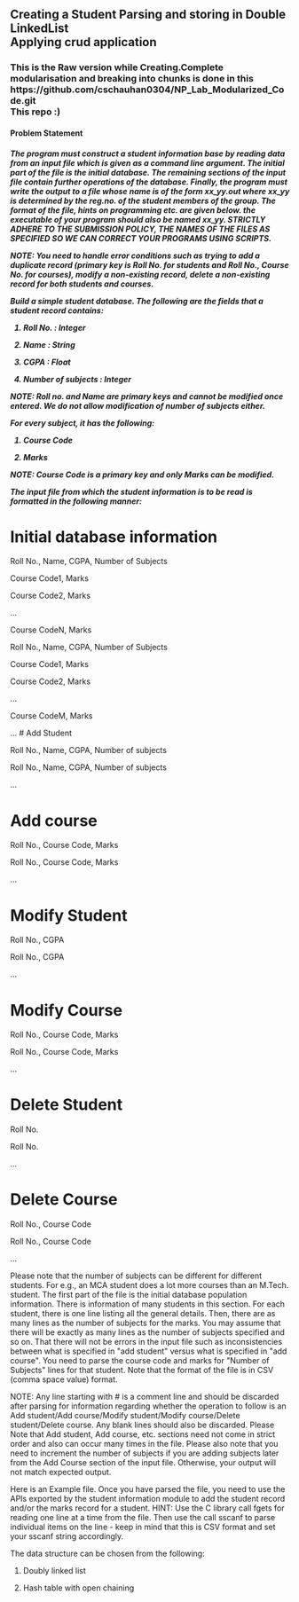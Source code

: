 <h2>
  Creating a Student Parsing and storing in Double LinkedList
  <br>
  Applying crud application
</h2>
<h3>
  This is the Raw version while Creating.Complete modularisation and breaking into chunks is done in this 
  <br>
  https://github.com/cschauhan0304/NP_Lab_Modularized_Code.git
  <br>
  This repo :)
  
</h3>

<h4>
Problem Statement
</h4>
<h5>
The program must construct a student information base by reading data from an input file which is given as a command line argument. The initial part of the file is the initial database. The remaining sections of the input file contain further operations of the database. Finally, the program must write the output to a file whose name is of the form xx_yy.out where xx_yy is determined by the reg.no. of the student members of the group. The format of the file, hints on programming etc. are given below. the executable of your program should also be named xx_yy. STRICTLY ADHERE TO THE SUBMISSION POLICY, THE NAMES OF THE FILES AS SPECIFIED SO WE CAN CORRECT YOUR PROGRAMS USING SCRIPTS.

NOTE: You need to handle error conditions such as trying to add a duplicate record (primary key is Roll No. for students and Roll No., Course No. for courses), modify a non-existing record, delete a non-existing record for both students and courses.

Build a simple student database. The following are the fields that a student record contains:
1. Roll No. : Integer

2. Name : String

3. CGPA : Float

4. Number of subjects : Integer

NOTE: Roll no. and Name are primary keys and cannot be modified once entered. We do not allow modification of number of subjects either.

For every subject, it has the following:
1. Course Code

2. Marks

NOTE: Course Code is a primary key and only Marks can be modified.

The input file from which the student information is to be read is formatted in the following manner:
# Initial database information

Roll No., Name, CGPA, Number of Subjects

Course Code1, Marks

Course Code2, Marks

...

Course CodeN, Marks

Roll No., Name, CGPA, Number of Subjects

Course Code1, Marks

Course Code2, Marks

...

Course CodeM, Marks

... # Add Student

Roll No., Name, CGPA, Number of subjects

Roll No., Name, CGPA, Number of subjects

...

# Add course

Roll No., Course Code, Marks

Roll No., Course Code, Marks

...

# Modify Student

Roll No., CGPA

Roll No., CGPA

...

# Modify Course

Roll No., Course Code, Marks

Roll No., Course Code, Marks

...

# Delete Student

Roll No.

Roll No.

...

# Delete Course

Roll No., Course Code

Roll No., Course Code

...

Please note that the number of subjects can be different for different students. For e.g., an MCA student does a lot more courses than an M.Tech. student.
The first part of the file is the initial database population information. There is information of many students in this section. For each student, there is one line listing all the general details. Then, there are as many lines as the number of subjects for the marks. You may assume that there will be exactly as many lines as the number of subjects specified and so on. That there will not be errors in the input file such as inconsistencies between what is specified in "add student" versus what is specified in "add course". You need to parse the course code and marks for "Number of Subjects" lines for that student. Note that the format of the file is in CSV (comma space value) format.

NOTE: Any line starting with # is a comment line and should be discarded after parsing for information regarding whether the operation to follow is an Add student/Add course/Modify student/Modify course/Delete student/Delete course. Any blank lines should also be discarded. Please Note that Add student, Add course, etc. sections need not come in strict order and also can occur many times in the file. Please also note that you need to increment the number of subjects if you are adding subjects later from the Add Course section of the input file. Otherwise, your output will not match expected output.

Here is an Example file.
Once you have parsed the file, you need to use the APIs exported by the student information module to add the student record and/or the marks record for a student.
HINT: Use the C library call fgets for reading one line at a time from the file. Then use the call sscanf to parse individual items on the line - keep in mind that this is CSV format and set your sscanf string accordingly.

The data structure can be chosen from the following:
1. Doubly linked list

2. Hash table with open chaining


</h5>
